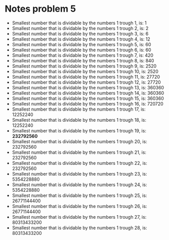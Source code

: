 # Notes problem 5

- Smallest number that is dividable by the numbers 1 trough 1, is: 1
- Smallest number that is dividable by the numbers 1 trough 2, is: 2
- Smallest number that is dividable by the numbers 1 trough 3, is: 6
- Smallest number that is dividable by the numbers 1 trough 4, is: 12
- Smallest number that is dividable by the numbers 1 trough 5, is: 60
- Smallest number that is dividable by the numbers 1 trough 6, is: 60
- Smallest number that is dividable by the numbers 1 trough 7, is: 420
- Smallest number that is dividable by the numbers 1 trough 8, is: 840
- Smallest number that is dividable by the numbers 1 trough 9, is: 2520
- Smallest number that is dividable by the numbers 1 trough 10, is: 2520
- Smallest number that is dividable by the numbers 1 trough 11, is: 27720
- Smallest number that is dividable by the numbers 1 trough 12, is: 27720
- Smallest number that is dividable by the numbers 1 trough 13, is: 360360
- Smallest number that is dividable by the numbers 1 trough 14, is: 360360
- Smallest number that is dividable by the numbers 1 trough 15, is: 360360
- Smallest number that is dividable by the numbers 1 trough 16, is: 720720
- Smallest number that is dividable by the numbers 1 trough 17, is: 12252240
- Smallest number that is dividable by the numbers 1 trough 18, is: 12252240
- Smallest number that is dividable by the numbers 1 trough 19, is: **232792560**
- Smallest number that is dividable by the numbers 1 trough 20, is: 232792560
- Smallest number that is dividable by the numbers 1 trough 21, is: 232792560
- Smallest number that is dividable by the numbers 1 trough 22, is: 232792560
- Smallest number that is dividable by the numbers 1 trough 23, is: 5354228880
- Smallest number that is dividable by the numbers 1 trough 24, is: 5354228880
- Smallest number that is dividable by the numbers 1 trough 25, is: 26771144400
- Smallest number that is dividable by the numbers 1 trough 26, is: 26771144400
- Smallest number that is dividable by the numbers 1 trough 27, is: 80313433200
- Smallest number that is dividable by the numbers 1 trough 28, is: 80313433200
